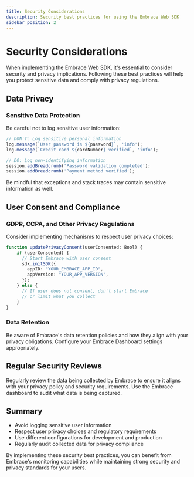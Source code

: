 ```yaml
---
title: Security Considerations
description: Security best practices for using the Embrace Web SDK
sidebar_position: 2
---
```


# Security Considerations

When implementing the Embrace Web SDK, it's essential to consider security and privacy implications. Following these
best practices will help you protect sensitive data and comply with privacy regulations.

## Data Privacy

### Sensitive Data Protection

Be careful not to log sensitive user information:

```typescript
// DON'T: Log sensitive personal information
log.message(`User password is ${password}`, 'info');
log.message(`Credit card ${cardNumber} verified`, 'info');

// DO: Log non-identifying information
session.addBreadcrumb('Password validation completed');
session.addBreadcrumb('Payment method verified');
```

Be mindful that exceptions and stack traces may contain sensitive information as well.

## User Consent and Compliance

### GDPR, CCPA, and Other Privacy Regulations

Consider implementing mechanisms to respect user privacy choices:

```typescript
function updatePrivacyConsent(userConsented: Bool) {
    if (userConsented) {
      // Start Embrace with user consent
      sdk.initSDK({
        appID: "YOUR_EMBRACE_APP_ID",
        appVersion: "YOUR_APP_VERSION",
      });
    } else {
      // If user does not consent, don't start Embrace
      // or limit what you collect
    }
}
```

### Data Retention

Be aware of Embrace's data retention policies and how they align with your privacy obligations. Configure your Embrace
Dashboard settings appropriately.

## Regular Security Reviews

Regularly review the data being collected by Embrace to ensure it aligns with your privacy policy and security
requirements. Use the Embrace dashboard to audit what data is being captured.

## Summary

- Avoid logging sensitive user information
- Respect user privacy choices and regulatory requirements
- Use different configurations for development and production
- Regularly audit collected data for privacy compliance

By implementing these security best practices, you can benefit from Embrace's monitoring capabilities while maintaining
strong security and privacy standards for your users.
